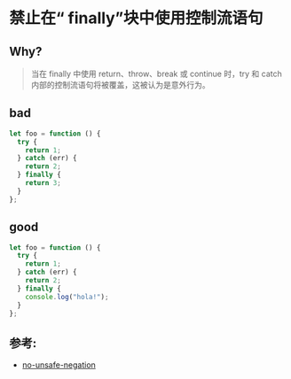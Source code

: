 # 禁止在“ finally”块中使用控制流语句

## Why?

> 当在 finally 中使用 return、throw、break 或 continue 时，try 和 catch 内部的控制流语句将被覆盖，这被认为是意外行为。

## bad

```js
let foo = function () {
  try {
    return 1;
  } catch (err) {
    return 2;
  } finally {
    return 3;
  }
};
```

## good

```js
let foo = function () {
  try {
    return 1;
  } catch (err) {
    return 2;
  } finally {
    console.log("hola!");
  }
};
```

## 参考:

- [no-unsafe-negation](https://eslint.org/docs/rules/no-unsafe-negation)

